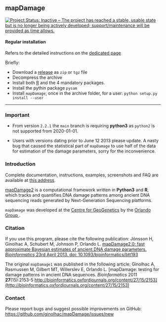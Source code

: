## mapDamage

[![Project Status: Inactive – The project has reached a stable, usable state but is no longer being actively developed; support/maintenance will be provided as time allows.](https://www.repostatus.org/badges/latest/inactive.svg)](https://www.repostatus.org/#inactive)

#### Regular installation

Refers to the detailed instructions on the [dedicated page](http://ginolhac.github.io/mapDamage/)

Briefly:

- Download a [release](https://github.com/ginolhac/mapDamage/releases) as `zip` or `tgz` file
- Decompress the archive
- Install both [R](http://www.r-project.org/) and the 4 mandatory packages.
- Install the pythin package `pysam`
- Install `mapDamage`, once in the archive folder, for a user: `python setup.py install --user`

---

### Important

* From version `2.2.1` the `main` branch is requiring **python3** as `python2` is not supported from 2020-01-01.

* Users with versions dating prior to June 12 2013 please update. A nasty bug that caused the statistical part of `mapDamage` to use half of the data for estimation of the damage parameters, sorry for the inconvenience.

### Introduction

Complete documentation, instructions, examples, screenshots and FAQ are available at [this address](http://ginolhac.github.io/mapDamage/).

[mapDamage2](https://geogenetics.ku.dk/publications/mapdamage2.0/) is a computational framework written in **Python3** and **R**, which tracks and quantifies DNA damage patterns
among ancient DNA sequencing reads generated by Next-Generation Sequencing platforms.

`mapDamage` was developed at the [Centre for GeoGenetics](https://geogenetics.ku.dk/) by the [Orlando Group ](https://geogenetics.ku.dk/research_groups/palaeomix_group/).

### Citation

If you use this program, please cite the following publication:
Jónsson H, Ginolhac A, Schubert M, Johnson P, Orlando L.
[mapDamage2.0: fast approximate Bayesian estimates of ancient DNA damage parameters.
_Bioinformatics_ 23rd April 2013. doi: 10.1093/bioinformatics/btt193](http://bioinformatics.oxfordjournals.org/content/early/2013/05/17/bioinformatics.btt193)

The original `mapDamage1` was published in the following article:
Ginolhac A, Rasmussen M, Gilbert MT, Willerslev E, Orlando L.
[mapDamage: testing for damage patterns in ancient DNA sequences. _Bioinformatics_ 2011 **27**(15):2153-5
http://bioinformatics.oxfordjournals.org/content/27/15/2153](http://bioinformatics.oxfordjournals.org/content/27/15/2153)


### Contact
Please report bugs and suggest possible improvements on GitHub:
https://github.com/ginolhac/mapDamage/issues/new
